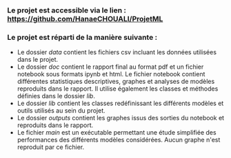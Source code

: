 ### Le projet est accessible via le lien : https://github.com/HanaeCHOUALI/ProjetML
### Le projet est réparti de la manière suivante :
- Le dossier *data* contient les fichiers csv incluant les données utilisées dans le projet.
- Le dossier *doc* contient le rapport final au format pdf et un fichier notebook sous formats ipynb et html. Le fichier
notebook contient différentes statistiques descriptives, graphes et analyses de modèles reproduits dans le rapport. Il
utilise également les classes et méthodes définies dans le dossier *lib*.
- Le dossier *lib* contient les classes redéfinissant les différents modèles et outils utilisés au sein du projet.
- Le dossier *outputs* contient les graphes issus des sorties du notebook et reproduits dans le rapport.
- Le fichier *main* est un exécutable permettant une étude simplifiée des performances des différents modèles 
considérées. Aucun graphe n'est reproduit par ce fichier.
